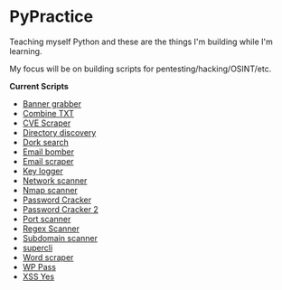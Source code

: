 # PyPractice
Teaching myself Python and these are the things I'm building while I'm learning.

My focus will be on building scripts for pentesting/hacking/OSINT/etc.

**Current Scripts**

*   [Banner grabber](https://github.com/robertdevore/pypractice/tree/main/banner-grabber)
*   [Combine TXT](https://github.com/robertdevore/pypractice/tree/main/combine-txt)
*   [CVE Scraper](https://github.com/robertdevore/pypractice/tree/main/cve-scraper)
*   [Directory discovery](https://github.com/robertdevore/pypractice/tree/main/directory-discovery)
*   [Dork search](https://github.com/robertdevore/pypractice/tree/main/dork-search)
*   [Email bomber](https://github.com/robertdevore/pypractice/tree/main/email-bomber)
*   [Email scraper](https://github.com/robertdevore/pypractice/tree/main/email-scraper)
*   [Key logger](https://github.com/robertdevore/pypractice/tree/main/key-logger)
*   [Network scanner](https://github.com/robertdevore/pypractice/tree/main/network-scanner)
*   [Nmap scanner](https://github.com/robertdevore/pypractice/tree/main/nmap-scanner)
*   [Password Cracker](https://github.com/robertdevore/pypractice/tree/main/password-cracker)
*   [Password Cracker 2](https://github.com/robertdevore/pypractice/tree/main/password-cracker-2)
*   [Port scanner](https://github.com/robertdevore/pypractice/tree/main/port-scanner)
*   [Regex Scanner](https://github.com/robertdevore/pypractice/tree/main/regex-scanner)
*   [Subdomain scanner](https://github.com/robertdevore/pypractice/tree/main/subdomain-scanner)
*   [supercli](https://github.com/robertdevore/pypractice/tree/main/supercli)
*   [Word scraper](https://github.com/robertdevore/pypractice/tree/main/word-scraper)
*   [WP Pass](https://github.com/robertdevore/pypractice/tree/main/wp-pass)
*   [XSS Yes](https://github.com/robertdevore/pypractice/tree/main/xss-yes)